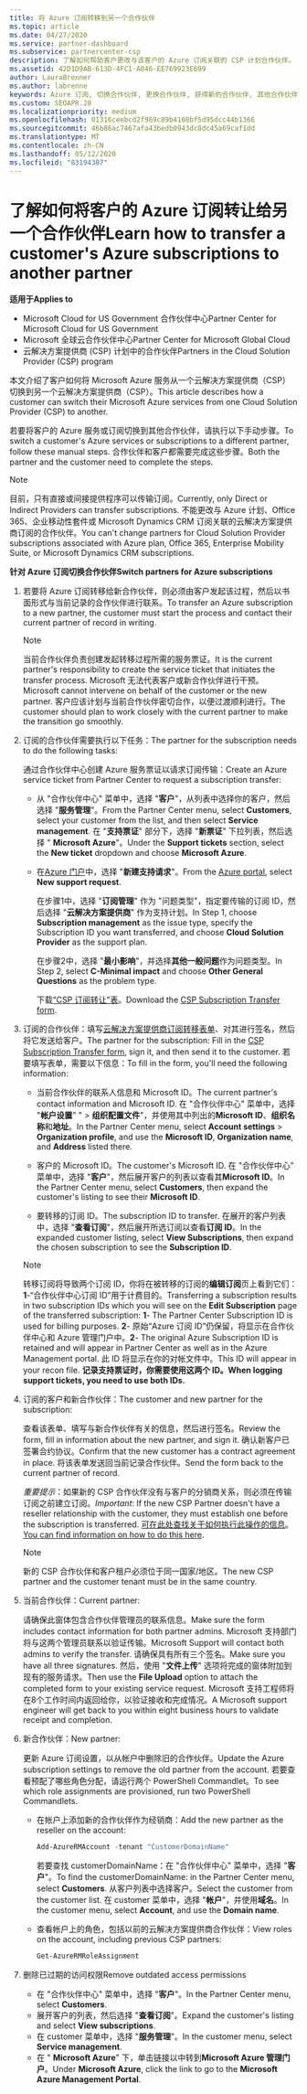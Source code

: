 ```yaml
---
title: 将 Azure 订阅转移到另一个合作伙伴
ms.topic: article
ms.date: 04/27/2020
ms.service: partner-dashboard
ms.subservice: partnercenter-csp
description: 了解如何帮助客户更改与该客户的 Azure 订阅关联的 CSP 计划合作伙伴。
ms.assetid: 42D1D9AB-613D-4FC1-A846-EE769923E699
author: LauraBrenner
ms.author: labrenne
keywords: Azure 订阅, 切换合作伙伴, 更换合作伙伴, 获得新的合作伙伴, 其他合作伙伴
ms.custom: SEOAPR.20
ms.localizationpriority: medium
ms.openlocfilehash: 01316ceebcd2f969c89b4160bf5d95dcc44b1366
ms.sourcegitcommit: 46b86ac7467afa43bedb0943dc8dc45a69caf1dd
ms.translationtype: MT
ms.contentlocale: zh-CN
ms.lasthandoff: 05/12/2020
ms.locfileid: "83194387"
---
```

# <a name="learn-how-to-transfer-a-customers-azure-subscriptions-to-another-partner"></a><span data-ttu-id="43377-104">了解如何将客户的 Azure 订阅转让给另一个合作伙伴</span><span class="sxs-lookup"><span data-stu-id="43377-104">Learn how to transfer a customer's Azure subscriptions to another partner</span></span>

<span data-ttu-id="43377-105">**适用于**</span><span class="sxs-lookup"><span data-stu-id="43377-105">**Applies to**</span></span>

- <span data-ttu-id="43377-106">Microsoft Cloud for US Government 合作伙伴中心</span><span class="sxs-lookup"><span data-stu-id="43377-106">Partner Center for Microsoft Cloud for US Government</span></span>
- <span data-ttu-id="43377-107">Microsoft 全球云合作伙伴中心</span><span class="sxs-lookup"><span data-stu-id="43377-107">Partner Center for Microsoft Global Cloud</span></span>
- <span data-ttu-id="43377-108">云解决方案提供商 (CSP) 计划中的合作伙伴</span><span class="sxs-lookup"><span data-stu-id="43377-108">Partners in the Cloud Solution Provider (CSP) program</span></span>

<span data-ttu-id="43377-109">本文介绍了客户如何将 Microsoft Azure 服务从一个云解决方案提供商（CSP）切换到另一个云解决方案提供商（CSP）。</span><span class="sxs-lookup"><span data-stu-id="43377-109">This article describes how a customer can switch their Microsoft Azure services from one Cloud Solution Provider (CSP) to another.</span></span>

<span data-ttu-id="43377-110">若要将客户的 Azure 服务或订阅切换到其他合作伙伴，请执行以下手动步骤。</span><span class="sxs-lookup"><span data-stu-id="43377-110">To switch a customer's Azure services or subscriptions to a different partner, follow these manual steps.</span></span> <span data-ttu-id="43377-111">合作伙伴和客户都需要完成这些步骤。</span><span class="sxs-lookup"><span data-stu-id="43377-111">Both the partner and the customer need to complete the steps.</span></span>

>[!Note]  
><span data-ttu-id="43377-112">目前，只有直接或间接提供程序可以传输订阅。</span><span class="sxs-lookup"><span data-stu-id="43377-112">Currently, only Direct or Indirect Providers can transfer subscriptions.</span></span>
><span data-ttu-id="43377-113">不能更改与 Azure 计划、Office 365、企业移动性套件或 Microsoft Dynamics CRM 订阅关联的云解决方案提供商订阅的合作伙伴。</span><span class="sxs-lookup"><span data-stu-id="43377-113">You can't change partners for Cloud Solution Provider subscriptions associated with Azure plan, Office 365, Enterprise Mobility Suite, or Microsoft Dynamics CRM subscriptions.</span></span>

<span data-ttu-id="43377-114">**针对 Azure 订阅切换合作伙伴**</span><span class="sxs-lookup"><span data-stu-id="43377-114">**Switch partners for Azure subscriptions**</span></span>

1. <span data-ttu-id="43377-115">若要将 Azure 订阅转移给新合作伙伴，则必须由客户发起该过程，然后以书面形式与当前记录的合作伙伴进行联系。</span><span class="sxs-lookup"><span data-stu-id="43377-115">To transfer an Azure subscription to a new partner, the customer must start the process and contact their current partner of record in writing.</span></span>

   >[!Note]
   ><span data-ttu-id="43377-116">当前合作伙伴负责创建发起转移过程所需的服务票证。</span><span class="sxs-lookup"><span data-stu-id="43377-116">It is the current partner's responsibility to create the service ticket that initiates the transfer process.</span></span> <span data-ttu-id="43377-117">Microsoft 无法代表客户或新合作伙伴进行干预。</span><span class="sxs-lookup"><span data-stu-id="43377-117">Microsoft cannot intervene on behalf of the customer or the new partner.</span></span> <span data-ttu-id="43377-118">客户应该计划与当前合作伙伴密切合作，以便过渡顺利进行。</span><span class="sxs-lookup"><span data-stu-id="43377-118">The customer should plan to work closely with the current partner to make the transition go smoothly.</span></span>

2. <span data-ttu-id="43377-119">订阅的合作伙伴需要执行以下任务：</span><span class="sxs-lookup"><span data-stu-id="43377-119">The partner for the subscription needs to do the following tasks:</span></span>

   <span data-ttu-id="43377-120">通过合作伙伴中心创建 Azure 服务票证以请求订阅传输：</span><span class="sxs-lookup"><span data-stu-id="43377-120">Create an Azure service ticket from Partner Center to request a subscription transfer:</span></span>

   - <span data-ttu-id="43377-121">从 "合作伙伴中心" 菜单中，选择 "**客户**"，从列表中选择你的客户，然后选择 "**服务管理**"。</span><span class="sxs-lookup"><span data-stu-id="43377-121">From the Partner Center menu, select **Customers**, select your customer from the list, and then select **Service management**.</span></span> <span data-ttu-id="43377-122">在 "**支持票证**" 部分下，选择 "**新票证**" 下拉列表，然后选择 " **Microsoft Azure**"。</span><span class="sxs-lookup"><span data-stu-id="43377-122">Under the **Support tickets** section, select the **New ticket** dropdown and choose **Microsoft Azure**.</span></span>

   - <span data-ttu-id="43377-123">在[Azure 门户](https://portal.azure.com)中，选择 "**新建支持请求**"。</span><span class="sxs-lookup"><span data-stu-id="43377-123">From the [Azure portal](https://portal.azure.com), select **New support request**.</span></span>

     <span data-ttu-id="43377-124">在步骤1中，选择 "**订阅管理**" 作为 "问题类型"，指定要传输的订阅 ID，然后选择 "**云解决方案提供商**" 作为支持计划。</span><span class="sxs-lookup"><span data-stu-id="43377-124">In Step 1, choose **Subscription management** as the issue type, specify the Subscription ID you want transferred, and choose **Cloud Solution Provider** as the support plan.</span></span>

     <span data-ttu-id="43377-125">在步骤2中，选择 "**最小影响**"，并选择**其他一般问题**作为问题类型。</span><span class="sxs-lookup"><span data-stu-id="43377-125">In Step 2, select **C-Minimal impact** and choose **Other General Questions** as the problem type.</span></span>

     <span data-ttu-id="43377-126">下载[“CSP 订阅转让”表](https://assets.windowsphone.com/5222c408-e546-4e01-b72a-2ec7d4c43d57/CSP_Subscription_Transfer_Form_Azure_InvariantCulture_Default.zip)。</span><span class="sxs-lookup"><span data-stu-id="43377-126">Download the [CSP Subscription Transfer form](https://assets.windowsphone.com/5222c408-e546-4e01-b72a-2ec7d4c43d57/CSP_Subscription_Transfer_Form_Azure_InvariantCulture_Default.zip).</span></span>

3. <span data-ttu-id="43377-127">订阅的合作伙伴：填写[云解决方案提供商订阅转移表单](https://assets.windowsphone.com/5222c408-e546-4e01-b72a-2ec7d4c43d57/CSP_Subscription_Transfer_Form_Azure_InvariantCulture_Default.zip)、对其进行签名，然后将它发送给客户。</span><span class="sxs-lookup"><span data-stu-id="43377-127">The partner for the subscription: Fill in the [CSP Subscription Transfer form](https://assets.windowsphone.com/5222c408-e546-4e01-b72a-2ec7d4c43d57/CSP_Subscription_Transfer_Form_Azure_InvariantCulture_Default.zip), sign it, and then send it to the customer.</span></span> <span data-ttu-id="43377-128">若要填写表单，需要以下信息：</span><span class="sxs-lookup"><span data-stu-id="43377-128">To fill in the form, you'll need the following information:</span></span>

   - <span data-ttu-id="43377-129">当前合作伙伴的联系人信息和 Microsoft ID。</span><span class="sxs-lookup"><span data-stu-id="43377-129">The current partner's contact information and Microsoft ID.</span></span> <span data-ttu-id="43377-130">在 "合作伙伴中心" 菜单中，选择 "**帐户设置**" " &gt; **组织配置文件**"，并使用其中列出的**Microsoft ID**、**组织名称**和**地址**。</span><span class="sxs-lookup"><span data-stu-id="43377-130">In the Partner Center menu, select **Account settings** &gt; **Organization profile**, and use the **Microsoft ID**, **Organization name**, and **Address** listed there.</span></span>

   - <span data-ttu-id="43377-131">客户的 Microsoft ID。</span><span class="sxs-lookup"><span data-stu-id="43377-131">The customer's Microsoft ID.</span></span> <span data-ttu-id="43377-132">在 "合作伙伴中心" 菜单中，选择 "**客户**"，然后展开客户的列表以查看其**Microsoft ID**。</span><span class="sxs-lookup"><span data-stu-id="43377-132">In the Partner Center menu, select **Customers**, then expand the customer's listing to see their **Microsoft ID**.</span></span>

   - <span data-ttu-id="43377-133">要转移的订阅 ID。</span><span class="sxs-lookup"><span data-stu-id="43377-133">The subscription ID to transfer.</span></span> <span data-ttu-id="43377-134">在展开的客户列表中，选择 "**查看订阅**"，然后展开所选订阅以查看**订阅 ID**。</span><span class="sxs-lookup"><span data-stu-id="43377-134">In the expanded customer listing, select **View Subscriptions**, then expand the chosen subscription to see the **Subscription ID**.</span></span>

   >[!Note]
   ><span data-ttu-id="43377-135">转移订阅将导致两个订阅 ID，你将在被转移的订阅的**编辑订阅**页上看到它们：**1**-“合作伙伴中心订阅 ID”用于计费目的。</span><span class="sxs-lookup"><span data-stu-id="43377-135">Transferring a subscription results in two subscription IDs which you will see on the **Edit Subscription** page of the transferred subscription: **1**- The Partner Center Subscription ID is used for billing purposes.</span></span> <span data-ttu-id="43377-136">**2**- 原始“Azure 订阅 ID”仍保留，将显示在合作伙伴中心和 Azure 管理门户中。</span><span class="sxs-lookup"><span data-stu-id="43377-136">**2**-  The original Azure Subscription ID is retained and will appear in Partner Center as well as in the Azure Management portal.</span></span> <span data-ttu-id="43377-137">此 ID 将显示在你的对帐文件中。</span><span class="sxs-lookup"><span data-stu-id="43377-137">This ID will appear in your recon file.</span></span>  <span data-ttu-id="43377-138">**记录支持票证时，你需要使用这两个 ID。**</span><span class="sxs-lookup"><span data-stu-id="43377-138">**When logging support tickets, you need to use both IDs.**</span></span>

4. <span data-ttu-id="43377-139">订阅的客户和新合作伙伴：</span><span class="sxs-lookup"><span data-stu-id="43377-139">The customer and new partner for the subscription:</span></span>

   <span data-ttu-id="43377-140">查看该表单、填写与新合作伙伴有关的信息，然后进行签名。</span><span class="sxs-lookup"><span data-stu-id="43377-140">Review the form, fill in information about the new partner, and sign it.</span></span> <span data-ttu-id="43377-141">确认新客户已签署合约协议。</span><span class="sxs-lookup"><span data-stu-id="43377-141">Confirm that the new customer has a contract agreement in place.</span></span> <span data-ttu-id="43377-142">将该表单发送回当前记录合作伙伴。</span><span class="sxs-lookup"><span data-stu-id="43377-142">Send the form back to the current partner of record.</span></span>

   <span data-ttu-id="43377-143">*重要提示*：如果新的 CSP 合作伙伴没有与客户的分销商关系，则必须在传输订阅之前建立订阅。</span><span class="sxs-lookup"><span data-stu-id="43377-143">*Important*: If the new CSP Partner doesn't have a reseller relationship with the customer, they must establish one before the subscription is transferred.</span></span> <span data-ttu-id="43377-144">[可在此处查找关于如何执行此操作的信息](request-a-relationship-with-a-customer.md)。</span><span class="sxs-lookup"><span data-stu-id="43377-144">[You can find information on how to do this here](request-a-relationship-with-a-customer.md).</span></span>

   >[!Note]
   ><span data-ttu-id="43377-145">新的 CSP 合作伙伴和客户租户必须位于同一国家/地区。</span><span class="sxs-lookup"><span data-stu-id="43377-145">The new CSP partner and the customer tenant must be in the same country.</span></span> 

5. <span data-ttu-id="43377-146">当前合作伙伴：</span><span class="sxs-lookup"><span data-stu-id="43377-146">Current partner:</span></span>

   <span data-ttu-id="43377-147">请确保此窗体包含合作伙伴管理员的联系信息。</span><span class="sxs-lookup"><span data-stu-id="43377-147">Make sure the form includes contact information for both partner admins.</span></span> <span data-ttu-id="43377-148">Microsoft 支持部门将与这两个管理员联系以验证传输。</span><span class="sxs-lookup"><span data-stu-id="43377-148">Microsoft Support will contact both admins to verify the transfer.</span></span> <span data-ttu-id="43377-149">请确保具有所有三个签名。</span><span class="sxs-lookup"><span data-stu-id="43377-149">Make sure you have all three signatures.</span></span> <span data-ttu-id="43377-150">然后，使用 "**文件上传**" 选项将完成的窗体附加到现有的服务请求。</span><span class="sxs-lookup"><span data-stu-id="43377-150">Then use the **File Upload** option to attach the completed form to your existing service request.</span></span> <span data-ttu-id="43377-151">Microsoft 支持工程师将在8个工作时间内返回给你，以验证接收和完成情况。</span><span class="sxs-lookup"><span data-stu-id="43377-151">A Microsoft support engineer will get back to you within eight business hours to validate receipt and completion.</span></span>

6. <span data-ttu-id="43377-152">新合作伙伴：</span><span class="sxs-lookup"><span data-stu-id="43377-152">New partner:</span></span>

   <span data-ttu-id="43377-153">更新 Azure 订阅设置，以从帐户中删除旧的合作伙伴。</span><span class="sxs-lookup"><span data-stu-id="43377-153">Update the Azure subscription settings to remove the old partner from the account.</span></span> <span data-ttu-id="43377-154">若要查看预配了哪些角色分配，请运行两个 PowerShell Commandlet。</span><span class="sxs-lookup"><span data-stu-id="43377-154">To see which role assignments are provisioned, run two PowerShell Commandlets.</span></span>

   - <span data-ttu-id="43377-155">在帐户上添加新的合作伙伴作为经销商：</span><span class="sxs-lookup"><span data-stu-id="43377-155">Add the new partner as the reseller on the account:</span></span>

     ```powershell
     Add-AzureRMAccount -tenant "CustomerDomainName"
     ```

     <span data-ttu-id="43377-156">若要查找 customerDomainName：在 "合作伙伴中心" 菜单中，选择 "**客户**"。</span><span class="sxs-lookup"><span data-stu-id="43377-156">To find the customerDomainName: in the Partner Center menu, select **Customers**.</span></span> <span data-ttu-id="43377-157">从客户列表中选择客户。</span><span class="sxs-lookup"><span data-stu-id="43377-157">Select the customer from the customer list.</span></span> <span data-ttu-id="43377-158">在 customer 菜单中，选择 "**帐户**"，并使用**域名**。</span><span class="sxs-lookup"><span data-stu-id="43377-158">In the customer menu, select **Account**, and use the **Domain name**.</span></span>

   - <span data-ttu-id="43377-159">查看帐户上的角色，包括以前的云解决方案提供商合作伙伴：</span><span class="sxs-lookup"><span data-stu-id="43377-159">View roles on the account, including previous CSP partners:</span></span>

     ```powershell
     Get-AzureRMRoleAssignment
     ```

7. <span data-ttu-id="43377-160">删除已过期的访问权限</span><span class="sxs-lookup"><span data-stu-id="43377-160">Remove outdated access permissions</span></span>

   - <span data-ttu-id="43377-161">在 "合作伙伴中心" 菜单中，选择 "**客户**"。</span><span class="sxs-lookup"><span data-stu-id="43377-161">In the Partner Center menu, select **Customers**.</span></span>
   - <span data-ttu-id="43377-162">展开客户的列表，然后选择 "**查看订阅**"。</span><span class="sxs-lookup"><span data-stu-id="43377-162">Expand the customer's listing and select **View subscriptions**.</span></span>
   - <span data-ttu-id="43377-163">在 customer 菜单中，选择 "**服务管理**"。</span><span class="sxs-lookup"><span data-stu-id="43377-163">In the customer menu, select **Service management**.</span></span>
   - <span data-ttu-id="43377-164">在 " **Microsoft Azure**" 下，单击链接以中转到**Microsoft Azure 管理门户**。</span><span class="sxs-lookup"><span data-stu-id="43377-164">Under **Microsoft Azure**, click the link to go to the **Microsoft Azure Management Portal**.</span></span>
